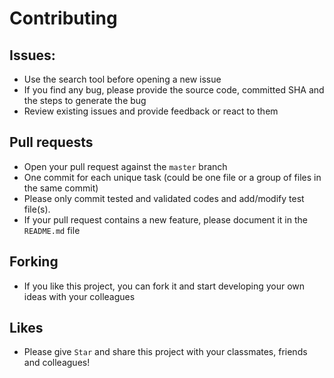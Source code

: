 # Contributing

## Issues:
- Use the search tool before opening a new issue
- If you find any bug, please provide the source code, committed SHA and the steps to
generate the bug
- Review existing issues and provide feedback or react to them

## Pull requests
- Open your pull request against the `master` branch
- One commit for each unique task (could be one file or a group of files in the same commit)
- Please only commit tested and validated codes and add/modify test file(s).
- If your pull request contains a new feature, please document it in the `README.md` file

## Forking
- If you like this project, you can fork it and start developing your own ideas with your colleagues
	
## Likes
- Please give `Star` and share this project with your classmates, friends and colleagues!
